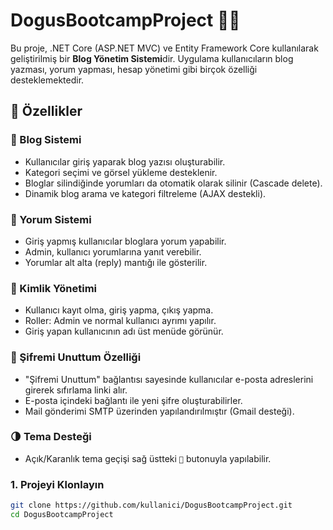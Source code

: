 # DogusBootcampProject 🧑‍💻

Bu proje, .NET Core (ASP.NET MVC) ve Entity Framework Core kullanılarak geliştirilmiş bir **Blog Yönetim Sistemi**dir. Uygulama kullanıcıların blog yazması, yorum yapması, hesap yönetimi gibi birçok özelliği desteklemektedir.

## 🚀 Özellikler

### 📝 Blog Sistemi
- Kullanıcılar giriş yaparak blog yazısı oluşturabilir.
- Kategori seçimi ve görsel yükleme desteklenir.
- Bloglar silindiğinde yorumları da otomatik olarak silinir (Cascade delete).
- Dinamik blog arama ve kategori filtreleme (AJAX destekli).

### 💬 Yorum Sistemi
- Giriş yapmış kullanıcılar bloglara yorum yapabilir.
- Admin, kullanıcı yorumlarına yanıt verebilir.
- Yorumlar alt alta (reply) mantığı ile gösterilir.

### 👤 Kimlik Yönetimi
- Kullanıcı kayıt olma, giriş yapma, çıkış yapma.
- Roller: Admin ve normal kullanıcı ayrımı yapılır.
- Giriş yapan kullanıcının adı üst menüde görünür.

### 🔐 Şifremi Unuttum Özelliği
- "Şifremi Unuttum" bağlantısı sayesinde kullanıcılar e-posta adreslerini girerek sıfırlama linki alır.
- E-posta içindeki bağlantı ile yeni şifre oluşturabilirler.
- Mail gönderimi SMTP üzerinden yapılandırılmıştır (Gmail desteği).

### 🌗 Tema Desteği
- Açık/Karanlık tema geçişi sağ üstteki `🌙` butonuyla yapılabilir.

### 1. Projeyi Klonlayın

```bash
git clone https://github.com/kullanici/DogusBootcampProject.git
cd DogusBootcampProject
